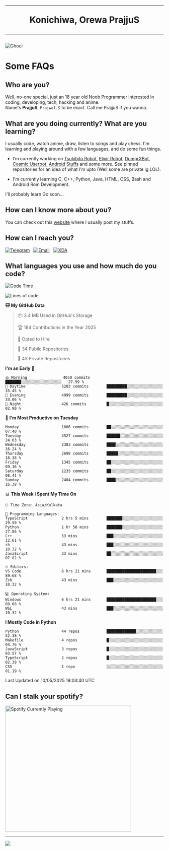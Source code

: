 <h1 align="center"><hr>Konichiwa, Orewa PrajjuS<hr></h1>


<img src="https://telegra.ph/file/6041d22c64479ee5ff802.jpg" alt="Ghoul"/>


<h1>Some FAQs</h1>


<h2>Who are you?</h2>

Well, no-one special, just an 18 year old Noob Programmer interested in coding, developing, tech, hacking and anime.
<br>
Name's <b>PrajjuS</b>, <code>Prajwal.S</code> to be exact. Call me PrajjuS if you wanna.


<h2>What are you doing currently? What are you learning?</h2>

I usually code, watch anime, draw, listen to songs and play chess. I'm learning and playing around with a few languages, and do some fun things.

- I’m currently working on <a href="Https://t.me/PrajjuSAssistantBot">Tsukibito Robot</a>, <a href="https://t.me/projectelixir_bot">Elixir Robot</a>, <a href="https://t.me/DumprXBot">DumprXBot</a>, <a href="https://github.com/SkyLab-Devs/CosmicUserbot">Cosmic Userbot</a>, <a href="https://github.com/Noob-OS">Android</a> <a href="https://github.com/PrajjuS/device_xiaomi_vince">Stuffs</a> and some more. See pinned repositories for an idea of what I'm upto (Well some are private ig LOL).

- I'm currently learning C, C++, Python, Java, HTML, CSS, Bash and Android Rom Development.

I'll probably learn Go soon...


<h2>How can I know more about you?</h2>

You can check out this <a href="https://prajjus.website">website</a> where I usually post my stuffs.


<h2>How can I reach you?</h2>

<a href="https://t.me/PrajjuS"><img src="https://img.shields.io/badge/PrajjuS-2CA5E0?style=flat-square&logo=telegram&logoColor=white" alt="Telegram"/></a>&nbsp;&nbsp;&nbsp;<a href="theprajjus@gmail.com"><img src="https://img.shields.io/badge/theprajjus@gmail.com-D14836?style=flat-square&logo=gmail&logoColor=white" alt="Email"/></a>&nbsp;&nbsp;&nbsp;<a href="https://forum.xda-developers.com/m/prajjus.10388799/"><img src="https://img.shields.io/badge/PrajjuS-F59714?style=flat-square&logo=xda-developers&logoColor=white" alt="XDA"/></a>


<h2>What languages you use and how much do you code?</h2>

<!--START_SECTION:waka-->
![Code Time](http://img.shields.io/badge/Code%20Time-959%20hrs%2036%20mins-blue)

![Lines of code](https://img.shields.io/badge/From%20Hello%20World%20I%27ve%20Written-1.4%20million%20lines%20of%20code-blue)

**🐱 My GitHub Data** 

> 📦 3.4 MB Used in GitHub's Storage 
 > 
> 🏆 184 Contributions in the Year 2025
 > 
> 💼 Opted to Hire
 > 
> 📜 34 Public Repositories 
 > 
> 🔑 43 Private Repositories 
 > 
**I'm an Early 🐤** 

```text
🌞 Morning                4050 commits        ███████░░░░░░░░░░░░░░░░░░   27.59 % 
🌆 Daytime                5203 commits        █████████░░░░░░░░░░░░░░░░   35.45 % 
🌃 Evening                4999 commits        █████████░░░░░░░░░░░░░░░░   34.06 % 
🌙 Night                  426 commits         █░░░░░░░░░░░░░░░░░░░░░░░░   02.90 % 
```
📅 **I'm Most Productive on Tuesday** 

```text
Monday                   1086 commits        ██░░░░░░░░░░░░░░░░░░░░░░░   07.40 % 
Tuesday                  3527 commits        ██████░░░░░░░░░░░░░░░░░░░   24.03 % 
Wednesday                2383 commits        ████░░░░░░░░░░░░░░░░░░░░░   16.24 % 
Thursday                 2698 commits        █████░░░░░░░░░░░░░░░░░░░░   18.38 % 
Friday                   1345 commits        ██░░░░░░░░░░░░░░░░░░░░░░░   09.16 % 
Saturday                 1235 commits        ██░░░░░░░░░░░░░░░░░░░░░░░   08.41 % 
Sunday                   2404 commits        ████░░░░░░░░░░░░░░░░░░░░░   16.38 % 
```


📊 **This Week I Spent My Time On** 

```text
🕑︎ Time Zone: Asia/Kolkata

💬 Programming Languages: 
TypeScript               2 hrs 5 mins        ███████░░░░░░░░░░░░░░░░░░   29.50 % 
Python                   1 hr 58 mins        ███████░░░░░░░░░░░░░░░░░░   27.86 % 
C++                      53 mins             ███░░░░░░░░░░░░░░░░░░░░░░   12.61 % 
sh                       43 mins             ███░░░░░░░░░░░░░░░░░░░░░░   10.32 % 
JavaScript               33 mins             ██░░░░░░░░░░░░░░░░░░░░░░░   07.82 % 

🔥 Editors: 
VS Code                  6 hrs 21 mins       ██████████████████████░░░   89.68 % 
Zsh                      43 mins             ███░░░░░░░░░░░░░░░░░░░░░░   10.32 % 

💻 Operating System: 
Windows                  6 hrs 21 mins       ██████████████████████░░░   89.68 % 
WSL                      43 mins             ███░░░░░░░░░░░░░░░░░░░░░░   10.32 % 
```

**I Mostly Code in Python** 

```text
Python                   44 repos            █████████████░░░░░░░░░░░░   52.38 % 
Makefile                 4 repos             █░░░░░░░░░░░░░░░░░░░░░░░░   04.76 % 
JavaScript               3 repos             █░░░░░░░░░░░░░░░░░░░░░░░░   03.57 % 
TypeScript               2 repos             █░░░░░░░░░░░░░░░░░░░░░░░░   02.38 % 
CSS                      1 repo              ░░░░░░░░░░░░░░░░░░░░░░░░░   01.19 % 
```




 Last Updated on 10/05/2025 19:03:40 UTC
<!--END_SECTION:waka-->


<h2>Can I stalk your spotify?</h2>

<a href="https://open.spotify.com/user/cotgk31v4nhw20gs5adb29jq5"><img src="https://spotify-readme-prajjus.vercel.app/api?theme=dark&rainbow=true" alt="Spotify Currently Playing" width="400px"/></a>


<hr>


<img src="https://komarev.com/ghpvc/?username=prajjus&label=Profile%20Views&color=000000&style=flat">
